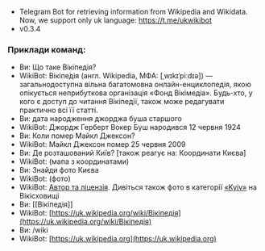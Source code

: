 * Telegram Bot for retrieving information from Wikipedia and Wikidata. Now, we support only uk language: https://t.me/ukwikibot
* v0.3.4
### Приклади команд:
- Ви: Що таке Вікіпедія?
- WikiBot: Вікіпе́дія (англ. Wikipedia, МФА: [ˌwɪkɪˈpiːdɪə]) — загальнодоступна вільна багатомовна онлайн-енциклопедія, якою опікується неприбуткова організація «Фонд Вікімедіа».
Будь-хто, у кого є доступ до читання Вікіпедії, також може редагувати практично всі її статті.
- Ви: дата народження джорджа буша старшого
- WikiBot: Джордж Герберт Вокер Буш народився 12 червня 1924
- Ви: Коли помер Майкл Джексон?
- WikiBot: Майкл Джексон помер 25 червня 2009
- Ви: Де розташований Київ? \[також реагує на: Координати Києва]
- WikiBot: (мапа з координатами)
- Ви: Знайди фото Києва
- WikiBot: (фото)
- WikiBot: [Автор та ліцензія](https://commons.wikimedia.org/wiki/File:Kyiv_(234807751).jpeg). Дивіться також фото в категорії [«Kyiv»](https://commons.wikimedia.org/wiki/Category:Kyiv) на Вікісховищі
- Ви: [[Вікіпедія]]
- WikiBot: [https://uk.wikipedia.org/wiki/Вікіпедія](https://uk.wikipedia.org/wiki/Вікіпедія)
- Ви: /wiki
- WikiBot: [https://uk.wikipedia.org](https://uk.wikipedia.org)
